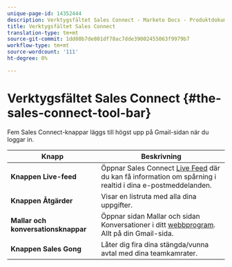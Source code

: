 ```yaml
---
unique-page-id: 14352444
description: Verktygsfältet Sales Connect - Marketo Docs - Produktdokumentation
title: Verktygsfältet Sales Connect
translation-type: tm+mt
source-git-commit: 1dd80b7de801df78ac7dde39002455063f9979b7
workflow-type: tm+mt
source-wordcount: '111'
ht-degree: 0%

---
```



# Verktygsfältet Sales Connect {#the-sales-connect-tool-bar}

Fem Sales Connect-knappar läggs till högst upp på Gmail-sidan när du loggar in.

| Knapp | Beskrivning |
|---|---|
| **Knappen Live-feed** | Öppnar Sales Connect [Live Feed](https://toutapp.com/next#live) där du kan få information om spårning i realtid i dina e-postmeddelanden. |
| **Knappen Åtgärder** | Visar en listruta med alla dina uppgifter. |
| **Mallar och konversationsknappar** | Öppnar sidan Mallar och sidan Konversationer i ditt [webbprogram](https://toutapp.com/login). Allt på din Gmail-sida. |
| **Knappen Sales Gong** | Låter dig fira dina stängda/vunna avtal med dina teamkamrater. |
